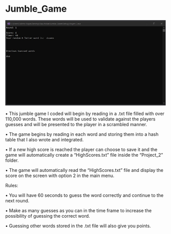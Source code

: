 # Jumble_Game

![Jumble_Word_Game](Screenshots/Jumble_Word_Game.jpg)


•	This jumble game I coded will begin by reading in a .txt file filled with over 110,000 words. These words will be used to validate against the players guesses and will be presented to the player in a scrambled manner.

•	The game begins by reading in each word and storing them into a hash table that I also wrote and integrated.

•	If a new high score is reached the player can choose to save it and the game will automatically create a “HighScores.txt” file inside the “Project_2” folder.

•	The game will automatically read the “HighScores.txt” file and display the score on the screen with option 2 in the main menu.

Rules:

•	You will have 60 seconds to guess the word correctly and continue to the next round.

•	Make as many guesses as you can in the time frame to increase the possibility of guessing the correct word.

•	Guessing other words stored in the .txt file will also give you points.
